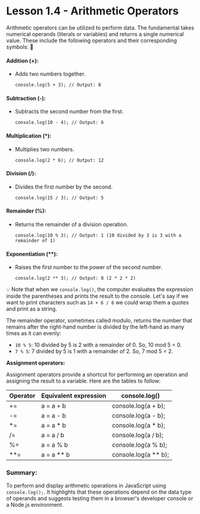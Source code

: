 # Lesson 1.4 - Arithmetic Operators

Arithmetic operators can be utilized to perform data. The fundamental takes numerical operands (literals or variables) and returns a single numerical value. These include the following operators and their corresponding symbols: :telescope:

#### Addition (+):
- Adds two numbers together.

      console.log(5 + 3); // Output: 8

#### Subtraction (-):
- Subtracts the second number from the first.

      console.log(10 - 4); // Output: 6

#### Multiplication (*):
- Multiplies two numbers.

      console.log(2 * 6); // Output: 12

#### Division (/):
- Divides the first number by the second.

      console.log(15 / 3); // Output: 5

#### Remainder (%):
- Returns the remainder of a division operation.

      console.log(10 % 3); // Output: 1 (10 divided by 3 is 3 with a remainder of 1)

#### Exponentiation (**):
- Raises the first number to the power of the second number.

      console.log(2 ** 3); // Output: 8 (2 * 2 * 2)

:bulb: Note that when we `console.log()`, the computer evaluates the expression inside the parentheses and prints the result to the console. Let's say if we want to print characters such as `14 + 6 / 6` we could wrap them a quotes and print as a string.

The remainder operator, sometimes called modulo, returns the number that remains after the right-hand number is divided by the left-hand as many times as it can evenly: 
- `10 % 5`: 10 divided by 5 is 2 with a remainder of 0. So, 10 mod 5 = 0.
- `7 % 5`: 7 divided by 5 is 1 with a remainder of 2. So, 7 mod 5 = 2.

**Assignment operators:**

Assignment operators provide a shortcut for performing an operation and assigning the result to a variable. Here are the tables to follow:

|  Operator   |  Equivalent expression  |  console.log()       |
|-------------|-------------------------|----------------------|
|     +=      |        a = a + b        | console.log(a + b);  |
|     -=      |        a = a - b        | console.log(a - b);  |
|     *=      |        a = a * b        | console.log(a * b);  |
|     /=      |        a = a / b        | console.log(a / b);  |
|     %=      |        a = a % b        | console.log(a % b);  |
|     **=     |        a = a ** b       | console.log(a ** b); |

### Summary:

To perform and display arithmetic operations in JavaScript using `console.log();`. It highlights that these operations depend on the data type of operands and suggests testing them in a browser's developer console or a Node.js environment.
